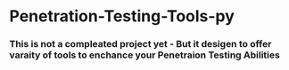 # Penetration-Testing-Tools-py
### This is not a compleated project yet - But it desigen to offer varaity of tools to enchance your Penetraion Testing Abilities